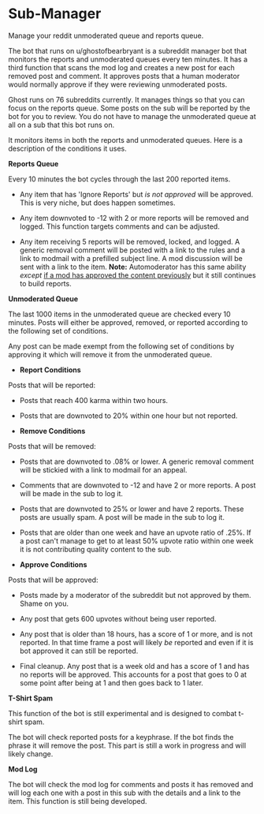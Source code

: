 # Sub-Manager
Manage your reddit unmoderated queue and reports queue.  

The bot that runs on u/ghostofbearbryant is a subreddit manager bot that monitors the reports and unmoderated queues every ten minutes.  It has a third function that scans the mod log and creates a new post for each removed post and comment.  It approves posts that a human moderator would normally approve if they were reviewing unmoderated posts.

Ghost runs on 76 subreddits currently.  It manages things so that you can focus on the reports queue.  Some posts on the sub will be reported by the bot for you to review.  You do not have to manage the unmoderated queue at all on a sub that this bot runs on.  

It monitors items in both the reports and unmoderated queues. Here is a description of the conditions it uses. 

**Reports Queue**

Every 10 minutes the bot cycles through the last 200 reported items. 

- Any item that has 'Ignore Reports' but *is not approved* will be approved.  This is very niche, but does happen sometimes.

- Any item downvoted to -12 with 2 or more reports will be removed and logged.  This function targets comments and can be adjusted.

- Any item receiving 5 reports will be removed, locked, and logged.  A generic removal comment will be posted with a link to the rules and a link to modmail with a prefilled subject line. A mod discussion will be sent with a link to the item.  **Note:** Automoderator has this same ability *except* [if a mod has approved the content previously](https://imgur.com/KPO4orL) but it still continues to build reports. 

**Unmoderated Queue**

The last 1000 items in the unmoderated queue are checked every 10 minutes. Posts will either be approved, removed, or reported according to the following set of conditions. 

Any post can be made exempt from the following set of conditions by approving it which will remove it from the unmoderated queue. 

- **Report Conditions**

 Posts that will be reported:

 - Posts that reach 400 karma within two hours.
 - Posts that are downvoted to 20% within one hour but not reported.

- **Remove Conditions**

 Posts that will be removed:

 - Posts that are downvoted to .08% or lower.  A generic removal comment will be stickied with a link to modmail for an appeal.  

 - Comments that are downvoted to -12 and have 2 or more reports.  A post will be made in the sub to log it.  

 - Posts that are downvoted to 25% or lower and have 2 reports.  These posts are usually spam. A post will be made in the sub to log it.  

 - Posts that are older than one week and have an upvote ratio of .25%.  If a post can't manage to get to at least 50% upvote ratio within one week it is not contributing quality content to the sub. 
     
- **Approve Conditions**

 Posts that will be approved:
 
 - Posts made by a moderator of the subreddit but not approved by them. Shame on you.

 - Any post that gets 600 upvotes without being user reported.  

 - Any post that is older than 18 hours, has a score of 1 or more, and is not reported.  In that time frame a post will likely *be* reported and even if it is bot approved it can still be reported. 

 - Final cleanup.  Any post that is a week old and has a score of 1 and has no reports will be approved.  This accounts for a post that goes to 0 at some point after being at 1 and then goes back to 1 later.  

**T-Shirt Spam**

This function of the bot is still experimental and is designed to combat t-shirt spam.

The bot will check reported posts for a keyphrase.  If the bot finds the phrase it will remove the post.  This part is still a work in progress and will likely change. 

**Mod Log**

The bot will check the mod log for comments and posts it has removed and will log each one with a post in this sub with the details and a link to the item. This function is still being developed.
